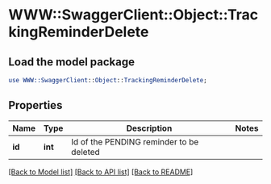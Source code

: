 # WWW::SwaggerClient::Object::TrackingReminderDelete

## Load the model package
```perl
use WWW::SwaggerClient::Object::TrackingReminderDelete;
```

## Properties
Name | Type | Description | Notes
------------ | ------------- | ------------- | -------------
**id** | **int** | Id of the PENDING reminder to be deleted | 

[[Back to Model list]](../README.md#documentation-for-models) [[Back to API list]](../README.md#documentation-for-api-endpoints) [[Back to README]](../README.md)


